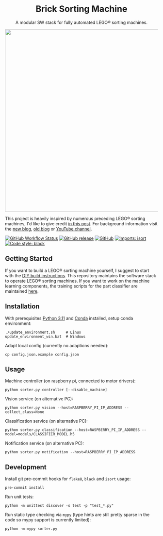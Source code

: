 <div align="center">

# Brick Sorting Machine

A modular SW stack for fully automated LEGO® sorting machines.

<img src="https://github.com/BrickSortingMachine/BrickSortingMachine-sorter/releases/download/v1.1.0/Overview.jpg" width="600" />

</div>

This project is heavily inspired by numerous preceding LEGO® sorting machines, I'd like to give credit [in this post](https://medium.com/@bricksortingmachine/lego-sorting-machine-overview-d390645759f9). For background information visit the [new blog](https://bricksortingmachine.com), [old blog](https://medium.com/@bricksortingmachine)
or [YouTube channel](https://www.youtube.com/@BrickSortingMachine).

[![GitHub Workflow Status](https://img.shields.io/github/actions/workflow/status/BrickSortingMachine/BrickSortingMachine-sorter/.github/workflows/UnitTest.yml?branch=main&logo=github)](https://github.com/BrickSortingMachine/BrickSortingMachine-sorter/actions)
[![GitHub release](https://img.shields.io/github/v/release/BrickSortingMachine/BrickSortingMachine-sorter)](https://github.com/BrickSortingMachine/BrickSortingMachine-sorter/releases)
[![GitHub](https://img.shields.io/badge/license-GPLv3-blue)](https://github.com/BrickSortingMachine/BrickSortingMachine-sorter/blob/main/LICENSE)
[![Imports: isort](https://img.shields.io/badge/%20imports-isort-%231674b1)](https://pycqa.github.io/isort/)
[![Code style: black](https://img.shields.io/badge/code%20style-black-black)](https://github.com/psf/black)

## Getting Started

If you want to build a LEGO® sorting machine yourself, I suggest to start with the [DIY build instructions](https://github.com/BrickSortingMachine). This repository maintains the software stack to operate LEGO® sorting machines. If you want to work on the machine learning components, the training scripts for the part classifier are maintained [here](https://github.com/BrickSortingMachine/BrickSortingMachine-training).

## Installation
With prerequisites [Python 3.11](https://www.python.org) and [Conda](https://docs.conda.io/projects/miniconda) installed, setup conda environment:
```
./update_environment.sh     # Linux
update_environment_win.bat  # Windows
```
Adapt local config (currently no adaptions needed):
```
cp config.json.example config.json
```

## Usage
Machine controller (on raspberry pi, connected to motor drivers):
```
python sorter.py controller [--disable_machine]
```
Vision service (on alternative PC):
```
python sorter.py vision --host=RASPBERRY_PI_IP_ADDRESS --collect_class=None
```
Classification service (on alternative PC):
```
python sorter.py classification --host=RASPBERRY_PI_IP_ADDRESS --model=models/CLASSIFIER_MODEL.h5
```
Notification service (on alternative PC):
```
python sorter.py notification --host=RASPBERRY_PI_IP_ADDRESS
```


## Development
Install git pre-commit hooks for `flake8`, `black` and `isort` usage:
```
pre-commit install
```

Run unit tests:
```
python -m unittest discover -s test -p "test_*.py"
```

Run static type checking via `mypy` (type hints are still pretty sparse in the code so mypy support is currently limited):
```
python -m mypy sorter.py
```
